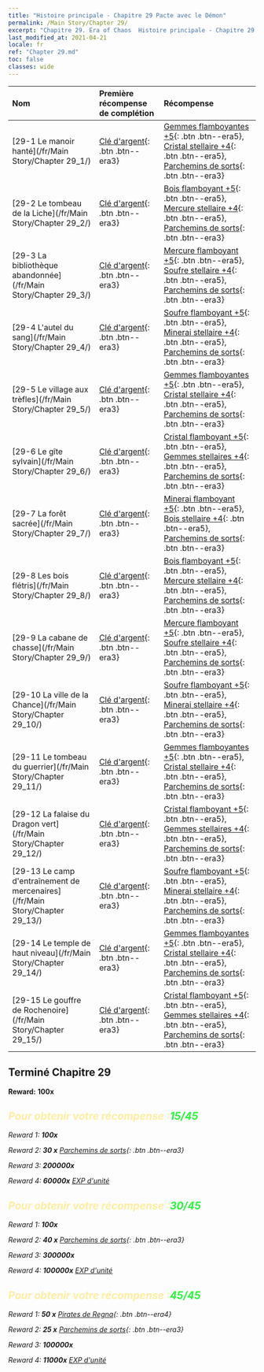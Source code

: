 ```yaml
---
title: "Histoire principale - Chapitre 29 Pacte avec le Démon"
permalink: /Main Story/Chapter 29/
excerpt: "Chapitre 29. Era of Chaos  Histoire principale - Chapitre 29. Pacte avec le Démon"
last_modified_at: 2021-04-21
locale: fr
ref: "Chapter 29.md"
toc: false
classes: wide
---
```


  | Nom |  Première récompense de complétion | Récompense |
  |:------------|:------------|:------------| 
  | [29-1 Le manoir hanté](/fr/Main Story/Chapter 29_1/) | [Clé d'argent](/fr/Items/con_693/){: .btn .btn--era3} | [Gemmes flamboyantes +5](/fr/Items/mat_100/){: .btn .btn--era5}, [Cristal stellaire +4](/fr/Items/mat_94/){: .btn .btn--era5}, [Parchemins de sorts](/fr/Items/con_694/){: .btn .btn--era3} |
  | [29-2 Le tombeau de la Liche](/fr/Main Story/Chapter 29_2/) | [Clé d'argent](/fr/Items/con_693/){: .btn .btn--era3} | [Bois flamboyant +5](/fr/Items/mat_97/){: .btn .btn--era5}, [Mercure stellaire +4](/fr/Items/mat_91/){: .btn .btn--era5}, [Parchemins de sorts](/fr/Items/con_694/){: .btn .btn--era3} |
  | [29-3 La bibliothèque abandonnée](/fr/Main Story/Chapter 29_3/) | [Clé d'argent](/fr/Items/con_693/){: .btn .btn--era3} | [Mercure flamboyant +5](/fr/Items/mat_98/){: .btn .btn--era5}, [Soufre stellaire +4](/fr/Items/mat_92/){: .btn .btn--era5}, [Parchemins de sorts](/fr/Items/con_694/){: .btn .btn--era3} |
  | [29-4 L'autel du sang](/fr/Main Story/Chapter 29_4/) | [Clé d'argent](/fr/Items/con_693/){: .btn .btn--era3} | [Soufre flamboyant +5](/fr/Items/mat_99/){: .btn .btn--era5}, [Minerai stellaire +4](/fr/Items/mat_89/){: .btn .btn--era5}, [Parchemins de sorts](/fr/Items/con_694/){: .btn .btn--era3} |
  | [29-5 Le village aux trèfles](/fr/Main Story/Chapter 29_5/) | [Clé d'argent](/fr/Items/con_693/){: .btn .btn--era3} | [Gemmes flamboyantes +5](/fr/Items/mat_100/){: .btn .btn--era5}, [Cristal stellaire +4](/fr/Items/mat_94/){: .btn .btn--era5}, [Parchemins de sorts](/fr/Items/con_694/){: .btn .btn--era3} |
  | [29-6 Le gîte sylvain](/fr/Main Story/Chapter 29_6/) | [Clé d'argent](/fr/Items/con_693/){: .btn .btn--era3} | [Cristal flamboyant +5](/fr/Items/mat_101/){: .btn .btn--era5}, [Gemmes stellaires +4](/fr/Items/mat_93/){: .btn .btn--era5}, [Parchemins de sorts](/fr/Items/con_694/){: .btn .btn--era3} |
  | [29-7 La forêt sacrée](/fr/Main Story/Chapter 29_7/) | [Clé d'argent](/fr/Items/con_693/){: .btn .btn--era3} | [Minerai flamboyant +5](/fr/Items/mat_96/){: .btn .btn--era5}, [Bois stellaire +4](/fr/Items/mat_90/){: .btn .btn--era5}, [Parchemins de sorts](/fr/Items/con_694/){: .btn .btn--era3} |
  | [29-8 Les bois flétris](/fr/Main Story/Chapter 29_8/) | [Clé d'argent](/fr/Items/con_693/){: .btn .btn--era3} | [Bois flamboyant +5](/fr/Items/mat_97/){: .btn .btn--era5}, [Mercure stellaire +4](/fr/Items/mat_91/){: .btn .btn--era5}, [Parchemins de sorts](/fr/Items/con_694/){: .btn .btn--era3} |
  | [29-9 La cabane de chasse](/fr/Main Story/Chapter 29_9/) | [Clé d'argent](/fr/Items/con_693/){: .btn .btn--era3} | [Mercure flamboyant +5](/fr/Items/mat_98/){: .btn .btn--era5}, [Soufre stellaire +4](/fr/Items/mat_92/){: .btn .btn--era5}, [Parchemins de sorts](/fr/Items/con_694/){: .btn .btn--era3} |
  | [29-10 La ville de la Chance](/fr/Main Story/Chapter 29_10/) | [Clé d'argent](/fr/Items/con_693/){: .btn .btn--era3} | [Soufre flamboyant +5](/fr/Items/mat_99/){: .btn .btn--era5}, [Minerai stellaire +4](/fr/Items/mat_89/){: .btn .btn--era5}, [Parchemins de sorts](/fr/Items/con_694/){: .btn .btn--era3} |
  | [29-11 Le tombeau du guerrier](/fr/Main Story/Chapter 29_11/) | [Clé d'argent](/fr/Items/con_693/){: .btn .btn--era3} | [Gemmes flamboyantes +5](/fr/Items/mat_100/){: .btn .btn--era5}, [Cristal stellaire +4](/fr/Items/mat_94/){: .btn .btn--era5}, [Parchemins de sorts](/fr/Items/con_694/){: .btn .btn--era3} |
  | [29-12 La falaise du Dragon vert](/fr/Main Story/Chapter 29_12/) | [Clé d'argent](/fr/Items/con_693/){: .btn .btn--era3} | [Cristal flamboyant +5](/fr/Items/mat_101/){: .btn .btn--era5}, [Gemmes stellaires +4](/fr/Items/mat_93/){: .btn .btn--era5}, [Parchemins de sorts](/fr/Items/con_694/){: .btn .btn--era3} |
  | [29-13 Le camp d'entraînement de mercenaires](/fr/Main Story/Chapter 29_13/) | [Clé d'argent](/fr/Items/con_693/){: .btn .btn--era3} | [Soufre flamboyant +5](/fr/Items/mat_99/){: .btn .btn--era5}, [Minerai stellaire +4](/fr/Items/mat_89/){: .btn .btn--era5}, [Parchemins de sorts](/fr/Items/con_694/){: .btn .btn--era3} |
  | [29-14 Le temple de haut niveau](/fr/Main Story/Chapter 29_14/) | [Clé d'argent](/fr/Items/con_693/){: .btn .btn--era3} | [Gemmes flamboyantes +5](/fr/Items/mat_100/){: .btn .btn--era5}, [Cristal stellaire +4](/fr/Items/mat_94/){: .btn .btn--era5}, [Parchemins de sorts](/fr/Items/con_694/){: .btn .btn--era3} |
  | [29-15 Le gouffre de Rochenoire](/fr/Main Story/Chapter 29_15/) | [Clé d'argent](/fr/Items/con_693/){: .btn .btn--era3} | [Cristal flamboyant +5](/fr/Items/mat_101/){: .btn .btn--era5}, [Gemmes stellaires +4](/fr/Items/mat_93/){: .btn .btn--era5}, [Parchemins de sorts](/fr/Items/con_694/){: .btn .btn--era3} |


## Terminé Chapitre 29

 **Reward:**  **100x** <i class="fas fa-gem"/>



## <span style="color: #ffeea0">Pour obtenir votre récompense :</span><span style="color: #27f73a">15/45</span>

 Reward 1:  **100x** <i class="fas fa-gem"/>

 Reward 2: **30 x** [Parchemins de sorts](/fr/Items/con_694/){: .btn .btn--era3}

 Reward 3:  **200000x** <i class="fas fa-coins"/>

 Reward 4:  **60000x** [EXP d'unité](/fr/Items/con_902/)



## <span style="color: #ffeea0">Pour obtenir votre récompense :</span><span style="color: #27f73a">30/45</span>

 Reward 1:  **100x** <i class="fas fa-gem"/>

 Reward 2: **40 x** [Parchemins de sorts](/fr/Items/con_694/){: .btn .btn--era3}

 Reward 3:  **300000x** <i class="fas fa-coins"/>

 Reward 4:  **100000x** [EXP d'unité](/fr/Items/con_902/)



## <span style="color: #ffeea0">Pour obtenir votre récompense :</span><span style="color: #27f73a">45/45</span>

 Reward 1: **50 x** [Pirates de Regna](/fr/Items/unt_273/){: .btn .btn--era4}

 Reward 2: **25 x** [Parchemins de sorts](/fr/Items/con_694/){: .btn .btn--era3}

 Reward 3:  **100000x** <i class="fas fa-coins"/>

 Reward 4:  **11000x** [EXP d'unité](/fr/Items/con_902/)

